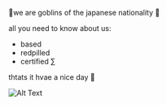  👺we are goblins of the japanese nationality 👺

all you need to know about us:
- based
- redpilled
- certified ∑

thtats it hvae a nice day 👋

![Alt Text](https://media.discordapp.net/attachments/899871890783498300/911425197188468806/rBRiTsyc.gif)

<!---
sendiriaann/sendiriaann is a ✨ special ✨ repository because its `README.md` (this file) appears on your GitHub profile.
You can click the Preview link to take a look at your changes.
--->
